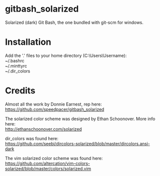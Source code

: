 # gitbash_solarized
Solarized (dark) Git Bash, the one bundled with git-scm for windows. 

# Installation
Add the '.' files to your home directory (C:\Users\Username):</br>
~/.bashrc</br>
~/.minttyrc</br>
~/.dir_colors</br>

# Credits
Almost all the work by Donnie Earnest, rep here:<br>
https://github.com/speedpacer/gitbash_solarized

The solarized color scheme was designed by Ethan Schoonover. More info here:</br>
http://ethanschoonover.com/solarized</br>

dir_colors was found here:</br>
https://github.com/seebi/dircolors-solarized/blob/master/dircolors.ansi-dark</br>

The vim solarized color scheme was found here:</br>
https://github.com/altercation/vim-colors-solarized/blob/master/colors/solarized.vim</br>